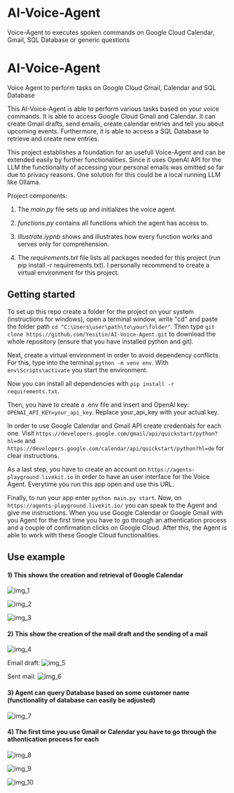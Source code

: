 # AI-Voice-Agent
Voice-Agent to executes spoken commands on Google Cloud Calendar, Gmail, SQL Database or generic questions

# AI-Voice-Agent
Voice Agent to perform tasks on Google Cloud Gmail, Calendar and SQL Database

This AI-Voice-Agent is able to perform various tasks based on your voice commands. It is able to access Google Cloud Gmail and Calendar. It can create Gmail drafts, send emails, create calendar entries and tell you about upcoming events. Furthermore, it is able to access a SQL Database to retrieve and create new entries.

This project establishes a foundation for an usefull Voice-Agent and can be extended easily by further functionalities. Since it uses OpenAI API for the LLM the functionality of accessing your personal emails was omitted so far due to privacy reasons. One solution for this could be a local running LLM like Ollama. 

Project components:

1. The _main.py_ file sets up and initializes the voice agent.

2. _functions.py_ contains all functions which the agent has access to.

3. _illustrate.iypnb_ shows and illustrates how every function works and serves only for comprehension. 

4. The _requirements.txt_ file lists all packages needed for this project (run pip install -r requirements.txt). I personally recommend to create a virtual environment for this project.

## Getting started

To set up this repo create a folder for the project on your system (instructions for windows), open a terminal window, write "cd" and paste the folder path `cd "C:\Users\user\path\to\your\folder"`. Then type `git clone https://github.com/Yesitin/AI-Voice-Agent.git` to download the whole repository (ensure that you have installed python and git). 

Next, create a virtual environment in order to avoid dependency conflicts. For this, type into the terminal `python -m venv env`. With `env\Scripts\activate` you start the environment.

Now you can install all dependencies with `pip install -r requirements.txt`. 

Then, you have to create a .env file and insert and OpenAI key: `OPENAI_API_KEY=your_api_key`. Replace your_api_key with your actual key.

In order to use Google Calendar and Gmail API create credentials for each one. Visit `https://developers.google.com/gmail/api/quickstart/python?hl=de` and `https://developers.google.com/calendar/api/quickstart/python?hl=de` for clear instructions.

As a last step, you have to create an account on `https://agents-playground.livekit.io` in order to have an user interface for the Voice Agent. Everytime you run this app open and use this URL.

Finally, to run your app enter `python main.py start`. Now, on `https://agents-playground.livekit.io/` you can speak to the Agent and give me instructions. When you use Google Calendar or Google Gmail with you Agent for the first time you have to go through an athentication process and a couple of confirmation clicks on Google Cloud. After this, the Agent is able to work with these Google Cloud functionalities. 

## Use example


#### 1) This shows the creation and retrieval of Google Calendar

![img_1](assets/Screenshot04.png)

![img_2](assets/Screenshot05.png)

![img_3](assets/Screenshot06.png)



#### 2) This show the creation of the mail draft and the sending of a mail

![img_4](assets/Screenshot08.png)


Email draft:
![img_5](assets/Screenshot09.png)

Sent mail:
![img_6](assets/Screenshot10.png)



#### 3) Agent can query Database based on some customer name (functionality of database can easily be adjusted)

![img_7](assets/Screenshot11.png)



#### 4) The first time you use Gmail or Calendar you have to go through the athentication process for each

![img_8](assets/Screenshot01.png)

![img_9](assets/Screenshot02.png)

![img_10](assets/screenshot_03.png)
